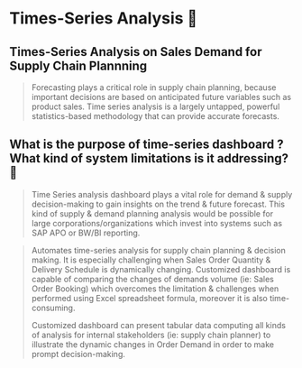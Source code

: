# Times-Series Analysis 💪

## Times-Series Analysis on Sales Demand for Supply Chain Plannning



> Forecasting plays a critical role in supply chain planning, because important decisions are based on anticipated future variables such as product sales. Time series analysis is a largely untapped, powerful statistics-based methodology that can provide accurate forecasts.
> 

## What is the purpose of time-series dashboard ? What kind of  system limitations is it addressing? 📝

> Time Series analysis dashboard plays a vital role for demand & supply decision-making to gain insights on the trend & future forecast.
> This kind of supply & demand planning analysis would be possible for large corporations/organizations which invest into systems such as SAP APO or BW/BI reporting. 


> Automates time-series analysis for supply chain planning & decision making. It is especially challenging when Sales Order Quantity & Delivery Schedule is dynamically changing. 
> Customized dashboard is capable of comparing the changes of demands volume (ie: Sales Order Booking) which overcomes the limitation & challenges when performed
> using Excel spreadsheet formula, moreover it is also time-consuming.
> 
> Customized dashboard can present tabular data computing all kinds of analysis for internal stakeholders (ie: supply chain planner)
> to illustrate the dynamic changes in Order Demand in order to make prompt decision-making.
 

